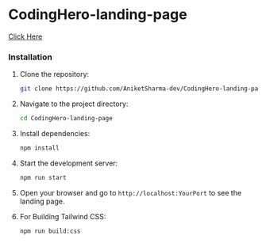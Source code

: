 # CodingHero-landing-page

[Click Here](https://aniketsharma-dev.github.io/CodingHero-landing-page/)




### Installation

1. Clone the repository:

    ```bash
    git clone https://github.com/AniketSharma-dev/CodingHero-landing-page.git
    ```

2. Navigate to the project directory:

    ```bash
    cd CodingHero-landing-page
    ```

3. Install dependencies:

    ```bash
    npm install
    ```

4. Start the development server:

    ```bash
    npm run start
    ```

5. Open your browser and go to `http://localhost:YourPort` to see the landing page.


6. For Building Tailwind CSS:

    ```bash
    npm run build:css
    ```
